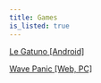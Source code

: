 ```yaml
---
title: Games
is_listed: true
---
```


<a href="{{site.baseurl}}/le-gatuno">Le Gatuno [Android]</a>

<a href="{{site.baseurl}}/wave-panic">Wave Panic [Web, PC]</a>
